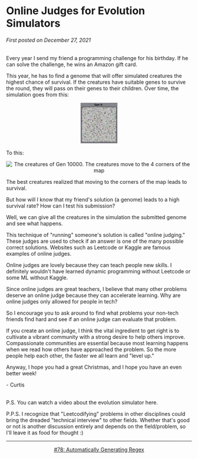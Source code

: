 # Online Judges for Evolution Simulators

###### First posted on December 27, 2021

Every year I send my friend a programming challenge for his birthday. If he can solve the challenge, he wins an Amazon gift card.

This year, he has to find a genome that will offer simulated creatures the highest chance of survival. If the creatures have suitable genes to survive the round, they will pass on their genes to their children. Over time, the simulation goes from this:
 
<p align="center">
  <img width="20%" src="../assets/079/bad_genome.gif" alt="The initial creatures of Gen 0. The genetic makeup has high variation"/>
</p>

To this:
 
<p align="center">
  <img width="20%" src="../assets/079/good_genome.gif" alt="The creatures of Gen 10000. The creatures move to the 4 corners of the map"/>
</p>


The best creatures realized that moving to the corners of the map leads to survival.

But how will I know that my friend's solution (a genome) leads to a high survival rate? How can I test his submission?

Well, we can give all the creatures in the simulation the submitted genome and see what happens.

This technique of "running" someone's solution is called "online judging." These judges are used to check if an answer is one of the many possible correct solutions. Websites such as Leetcode or Kaggle are famous examples of online judges.

Online judges are lovely because they can teach people new skills. I definitely wouldn't have learned dynamic programming without Leetcode or some ML without Kaggle.

Since online judges are great teachers, I believe that many other problems deserve an online judge because they can accelerate learning. Why are online judges only allowed for people in tech?

So I encourage you to ask around to find what problems your non-tech friends find hard and see if an online judge can evaluate that problem.

If you create an online judge, I think the vital ingredient to get right is to cultivate a vibrant community with a strong desire to help others improve. Compassionate communities are essential because most learning happens when we read how others have approached the problem. So the more people help each other, the faster we all learn and "level up."

Anyway, I hope you had a great Christmas, and I hope you have an even better week!

\- Curtis
<br>
<br>

P.S. You can watch a video about the evolution simulator here.

P.P.S. I recognize that "Leetcodifying" problems in other disciplines could bring the dreaded "technical interview" to other fields. Whether that's good or not is another discussion entirely and depends on the field/problem, so I'll leave it as food for thought :)

<!--START OF FOOTER-->
<hr style="margin-top:9px;height:1px;border: 0;background-image: linear-gradient(to right, rgba(0, 0, 0, 0.0), rgba(0, 0, 0, 0.5),rgba(0, 0, 0, 0.0));">
<!--START OF ISSUE NAVIGATION LINKS-->
<p align="center"><a href='078_wikipediafying_books_to_make_reading_fun.md'>#78: Automatically Generating Regex</a></p>
<!--START OF ISSUE NAVIGATION LINKS-->
<!--END OF FOOTER-->

